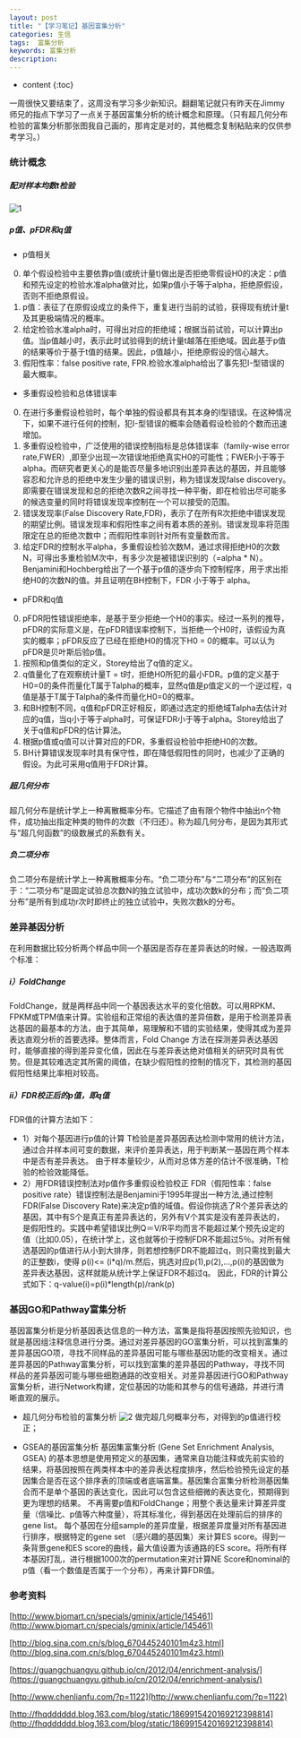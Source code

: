 ```yaml
---
layout: post
title: "【学习笔记】基因富集分析"
categories: 生信
tags:  富集分析
keywords: 富集分析
description: 
---
```


* content
{:toc}


一周很快又要结束了，这周没有学习多少新知识。翻翻笔记就只有昨天在Jimmy师兄的指点下学习了一点关于基因富集分析的统计概念和原理。（只有超几何分布检验的富集分析那张图我自己画的，那肯定是对的，其他概念复制粘贴来的仅供参考学习。）




### 统计概念
##### 配对样本均数t检验
![1](http://o7zaxp1i2.bkt.clouddn.com/fc30e08b-50a2-4950-99aa-b89b2d56883e.png)

##### p值、pFDR和q值

- p值相关
0. 单个假设检验中主要依靠p值(或统计量t)做出是否拒绝零假设H0的决定：p值和预先设定的检验水准alpha做对比，如果p值小于等于alpha，拒绝原假设，否则不拒绝原假设。 
1. p值：表征了在原假设成立的条件下，重复进行当前的试验，获得现有统计量t及其更极端情况的概率。
2. 给定检验水准alpha时，可得出对应的拒绝域；根据当前试验，可以计算出p值。当p值越小时，表示此时试验得到的统计量t越落在拒绝域。因此基于p值的结果等价于基于t值的结果。因此，p值越小，拒绝原假设的信心越大。
3. 假阳性率：false positive rate, FPR.检验水准alpha给出了事先犯I-型错误的最大概率。
- 多重假设检验和总体错误率
0. 在进行多重假设检验时，每个单独的假设都具有其本身的I型错误。在这种情况下，如果不进行任何的控制，犯I-型错误的概率会随着假设检验的个数而迅速增加。
1. 多重假设检验中，广泛使用的错误控制指标是总体错误率（family-wise error rate,FWER）,即至少出现一次错误地拒绝真实H0的可能性；FWER小于等于alpha。而研究者更关心的是能否尽量多地识别出差异表达的基因，并且能够容忍和允许总的拒绝中发生少量的错误识别，称为错误发现false discovery。即需要在错误发现和总的拒绝次数R之间寻找一种平衡，即在检验出尽可能多的候选变量的同时将错误发现率控制在一个可以接受的范围。
2. 错误发现率(False Discovery Rate,FDR)，表示了在所有R次拒绝中错误发现的期望比例。错误发现率和假阳性率之间有着本质的差别。错误发现率将范围限定在总的拒绝次数中；而假阳性率则针对所有变量数而言。
3. 给定FDR的控制水平alpha，多重假设检验次数M，通过求得拒绝H0的次数N，可得出多重检验M次中，有多少次是被错误识别的（=alpha * N）。Benjamini和Hochberg给出了一个基于p值的逐步向下控制程序，用于求出拒绝H0的次数N的值。并且证明在BH控制下，FDR 小于等于 alpha。
- pFDR和q值
0. pFDR阳性错误拒绝率，是基于至少拒绝一个H0的事实。经过一系列的推导，pFDR的实际意义是，在pFDR错误率控制下，当拒绝一个H0时，该假设为真实的概率；pFDR反应了已经在拒绝H0的情况下H0 = 0的概率。可以认为pFDR是贝叶斯后验p值。
1. 按照和p值类似的定义，Storey给出了q值的定义。
2. q值量化了在观察统计量T = t时，拒绝H0所犯的最小FDR。p值的定义基于H0=0的条件而量化T属于Talpha的概率，显然q值是p值定义的一个逆过程，q值是基于T属于Talpha的条件而量化H0=0的概率。
3. 和BH控制不同，q值和pFDR正好相反，即通过选定的拒绝域Talpha去估计对应的q值，当q小于等于alpha时，可保证FDR小于等于alpha。Storey给出了关于q值和pFDR的估计算法。
4. 根据p值或q值可以计算对应的FDR，多重假设检验中拒绝H0的次数。
5. BH计算错误发现率时具有保守性，即在降低假阳性的同时，也减少了正确的假设。为此可采用q值用于FDR计算。

##### 超几何分布
超几何分布是统计学上一种离散概率分布。它描述了由有限个物件中抽出n个物件，成功抽出指定种类的物件的次数（不归还）。称为超几何分布，是因为其形式与“超几何函数”的级数展式的系数有关。

##### 负二项分布
负二项分布是统计学上一种离散概率分布。“负二项分布”与“二项分布”的区别在于：“二项分布”是固定试验总次数N的独立试验中，成功次数k的分布；而“负二项分布”是所有到成功r次时即终止的独立试验中，失败次数k的分布。

### 差异基因分析
在利用数据比较分析两个样品中同一个基因是否存在差异表达的时候，一般选取两个标准：

##### i）FoldChange

FoldChange，就是两样品中同一个基因表达水平的变化倍数。可以用RPKM、FPKM或TPM值来计算。实验组和正常组的表达值的差异倍数，是用于检测差异表达基因的最基本的方法，由于其简单，易理解和不错的实验结果，使得其成为差异表达直观分析的首要选择。整体而言，Fold Change 方法在探测差异表达基因时，能够直接的得到差异变化值，因此在与差异表达绝对值相关的研究时具有优势。但是其较难选定其所需的阈值，在缺少假阳性的控制的情况下，其检测的基因假阳性结果比率相对较高。

##### ii）FDR校正后的p值，即q值
FDR值的计算方法如下：
 - 1）对每个基因进行p值的计算
T检验是差异基因表达检测中常用的统计方法，通过合并样本间可变的数据，来评价差异表达，用于判断某一基因在两个样本中是否有差异表达。 由于样本量较少，从而对总体方差的估计不很准确，T检验的检验效能降低。
 - 2）用FDR错误控制法对p值作多重假设检验校正
FDR（假阳性率：false positive rate）错误控制法是Benjamini于1995年提出一种方法,通过控制FDR(False Discovery Rate)来决定p值的域值。假设你挑选了R个差异表达的基因，其中有S个是真正有差异表达的，另外有V个其实是没有差异表达的，是假阳性的。实践中希望错误比例Q＝V/R平均而言不能超过某个预先设定的值（比如0.05），在统计学上，这也就等价于控制FDR不能超过5％。对所有候选基因的p值进行从小到大排序，则若想控制FDR不能超过q，则只需找到最大的正整数i，使得 p(i)<= (i*q)/m.然后，挑选对应p(1),p(2),...,p(i)的基因做为差异表达基因，这样就能从统计学上保证FDR不超过q。 因此，FDR的计算公式如下：q-value(i)=p(i)*length(p)/rank(p)



### 基因GO和Pathway富集分析
基因富集分析是分析基因表达信息的一种方法，富集是指将基因按照先验知识，也就是基因组注释信息进行分类。通过对差异基因的GO富集分析，可以找到富集的差异基因GO项，寻找不同样品的差异基因可能与哪些基因功能的改变相关。通过差异基因的Pathway富集分析，可以找到富集的差异基因的Pathway，寻找不同样品的差异基因可能与哪些细胞通路的改变相关。对差异基因进行GO和Pathway富集分析，进行Network构建，定位基因的功能和其参与的信号通路，并进行清晰直观的展示。

- 超几何分布检验的富集分析
![2](http://o7zaxp1i2.bkt.clouddn.com/%E5%AF%8C%E9%9B%86%E5%88%86%E6%9E%90.jpg)
做完超几何概率分布，对得到的p值进行校正；

- GSEA的基因富集分析
基因集富集分析 (Gene Set Enrichment Analysis, GSEA) 的基本思想是使用预定义的基因集，通常来自功能注释或先前实验的结果，将基因按照在两类样本中的差异表达程度排序，然后检验预先设定的基因集合是否在这个排序表的顶端或者底端富集。基因集合富集分析检测基因集合而不是单个基因的表达变化，因此可以包含这些细微的表达变化，预期得到更为理想的结果。
不再需要p值和FoldChange；用整个表达量来计算差异度量（信噪比、p值等六种度量），将其标准化，得到基因在处理前后的排序的gene list。
每个基因在分组sample的差异度量，根据差异度量对所有基因进行排序，根据特定的gene set （感兴趣的基因集）来计算ES score。得到一条背景gene和ES score的曲线，最大值设置为该通路的ES score。将所有样本基因打乱，进行根据1000次的permutation来对计算NE Score和nominal的p值（看一个数值是否属于一个分布），再来计算FDR值。

### 参考资料

[http://www.biomart.cn/specials/gminix/article/145461](http://www.biomart.cn/specials/gminix/article/145461)

[http://blog.sina.com.cn/s/blog_670445240101m4z3.html](http://blog.sina.com.cn/s/blog_670445240101m4z3.html)

[https://guangchuangyu.github.io/cn/2012/04/enrichment-analysis/](https://guangchuangyu.github.io/cn/2012/04/enrichment-analysis/)

[http://www.chenlianfu.com/?p=1122](http://www.chenlianfu.com/?p=1122)

[http://fhqdddddd.blog.163.com/blog/static/1869915420169212398814](http://fhqdddddd.blog.163.com/blog/static/1869915420169212398814)